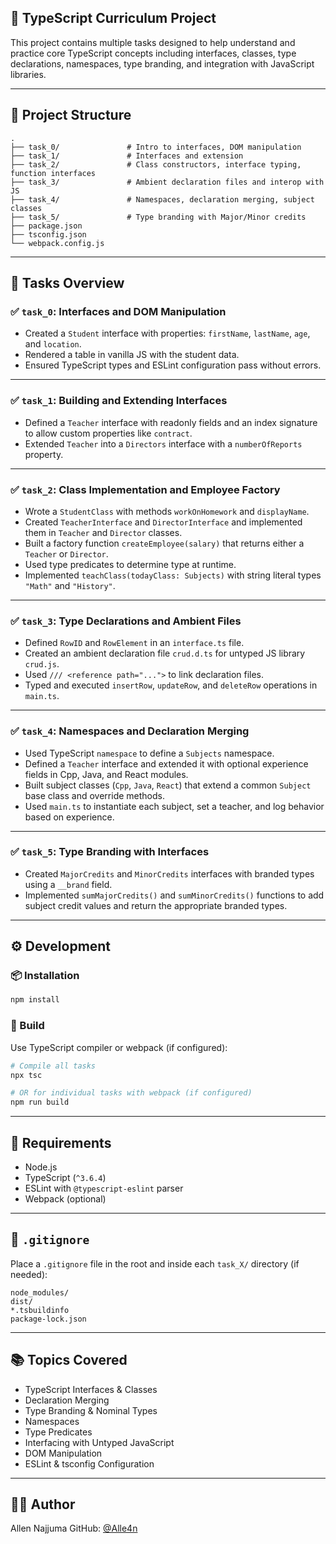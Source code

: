 ## 📘 TypeScript Curriculum Project

This project contains multiple tasks designed to help understand and practice core TypeScript concepts including interfaces, classes, type declarations, namespaces, type branding, and integration with JavaScript libraries.

---

## 📁 Project Structure

```
.
├── task_0/               # Intro to interfaces, DOM manipulation
├── task_1/               # Interfaces and extension
├── task_2/               # Class constructors, interface typing, function interfaces
├── task_3/               # Ambient declaration files and interop with JS
├── task_4/               # Namespaces, declaration merging, subject classes
├── task_5/               # Type branding with Major/Minor credits
├── package.json
├── tsconfig.json
└── webpack.config.js
```

---

## 🧩 Tasks Overview

### ✅ `task_0`: Interfaces and DOM Manipulation

* Created a `Student` interface with properties: `firstName`, `lastName`, `age`, and `location`.
* Rendered a table in vanilla JS with the student data.
* Ensured TypeScript types and ESLint configuration pass without errors.

---

### ✅ `task_1`: Building and Extending Interfaces

* Defined a `Teacher` interface with readonly fields and an index signature to allow custom properties like `contract`.
* Extended `Teacher` into a `Directors` interface with a `numberOfReports` property.

---

### ✅ `task_2`: Class Implementation and Employee Factory

* Wrote a `StudentClass` with methods `workOnHomework` and `displayName`.
* Created `TeacherInterface` and `DirectorInterface` and implemented them in `Teacher` and `Director` classes.
* Built a factory function `createEmployee(salary)` that returns either a `Teacher` or `Director`.
* Used type predicates to determine type at runtime.
* Implemented `teachClass(todayClass: Subjects)` with string literal types `"Math"` and `"History"`.

---

### ✅ `task_3`: Type Declarations and Ambient Files

* Defined `RowID` and `RowElement` in an `interface.ts` file.
* Created an ambient declaration file `crud.d.ts` for untyped JS library `crud.js`.
* Used `/// <reference path="...">` to link declaration files.
* Typed and executed `insertRow`, `updateRow`, and `deleteRow` operations in `main.ts`.

---

### ✅ `task_4`: Namespaces and Declaration Merging

* Used TypeScript `namespace` to define a `Subjects` namespace.
* Defined a `Teacher` interface and extended it with optional experience fields in Cpp, Java, and React modules.
* Built subject classes (`Cpp`, `Java`, `React`) that extend a common `Subject` base class and override methods.
* Used `main.ts` to instantiate each subject, set a teacher, and log behavior based on experience.

---

### ✅ `task_5`: Type Branding with Interfaces

* Created `MajorCredits` and `MinorCredits` interfaces with branded types using a `__brand` field.
* Implemented `sumMajorCredits()` and `sumMinorCredits()` functions to add subject credit values and return the appropriate branded types.

---

## ⚙️ Development

### 📦 Installation

```bash
npm install
```

### 🔨 Build

Use TypeScript compiler or webpack (if configured):

```bash
# Compile all tasks
npx tsc

# OR for individual tasks with webpack (if configured)
npm run build
```

---

## 📌 Requirements

* Node.js
* TypeScript (`^3.6.4`)
* ESLint with `@typescript-eslint` parser
* Webpack (optional)

---

## 📁 `.gitignore`

Place a `.gitignore` file in the root and inside each `task_X/` directory (if needed):

```
node_modules/
dist/
*.tsbuildinfo
package-lock.json
```

---

## 📚 Topics Covered

* TypeScript Interfaces & Classes
* Declaration Merging
* Type Branding & Nominal Types
* Namespaces
* Type Predicates
* Interfacing with Untyped JavaScript
* DOM Manipulation
* ESLint & tsconfig Configuration

---

## 🧑‍💻 Author

Allen Najjuma
GitHub: [@Alle4n](https://github.com/Alle4n/alx-frontend-javascript)
